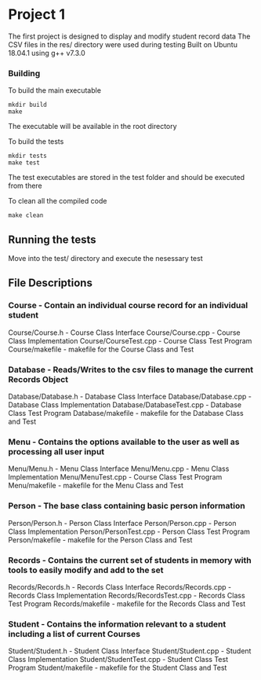 # Project 1

The first project is designed to display and modify student record data
The CSV files in the res/ directory were used during testing
Built on Ubuntu 18.04.1 using g++ v7.3.0

### Building

To build the main executable

```
mkdir build
make
```
The executable will be available in the root directory

To build the tests

```
mkdir tests
make test
```

The test executables are stored in the test folder and should be executed from there

To clean all the compiled code

```
make clean
```

## Running the tests

Move into the test/ directory and execute the nesessary test

## File Descriptions

### Course - Contain an individual course record for an individual student
Course/Course.h - Course Class Interface
Course/Course.cpp - Course Class Implementation
Course/CourseTest.cpp - Course Class Test Program
Course/makefile - makefile for the Course Class and Test

### Database - Reads/Writes to the csv files to manage the current Records Object
Database/Database.h - Database Class Interface
Database/Database.cpp - Database Class Implementation
Database/DatabaseTest.cpp - Database Class Test Program
Database/makefile - makefile for the Database Class and Test

### Menu - Contains the options available to the user as well as processing all user input 
Menu/Menu.h - Menu Class Interface
Menu/Menu.cpp - Menu Class Implementation
Menu/MenuTest.cpp - Course Class Test Program
Menu/makefile - makefile for the Menu Class and Test

### Person - The base class containing basic person information
Person/Person.h - Person Class Interface
Person/Person.cpp - Person Class Implementation
Person/PersonTest.cpp - Person Class Test Program
Person/makefile - makefile for the Person Class and Test

### Records - Contains the current set of students in memory with tools to easily modify and add to the set
Records/Records.h - Records Class Interface
Records/Records.cpp - Records Class Implementation
Records/RecordsTest.cpp - Records Class Test Program
Records/makefile - makefile for the Records Class and Test

### Student - Contains the information relevant to a student including a list of current Courses
Student/Student.h - Student Class Interface
Student/Student.cpp - Student Class Implementation
Student/StudentTest.cpp - Student Class Test Program
Student/makefile - makefile for the Student Class and Test
